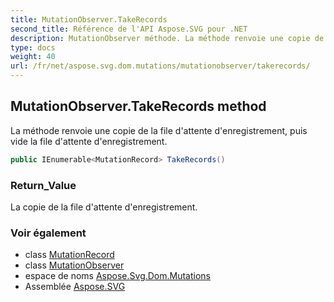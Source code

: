```yaml
---
title: MutationObserver.TakeRecords
second_title: Référence de l'API Aspose.SVG pour .NET
description: MutationObserver méthode. La méthode renvoie une copie de la file dattente denregistrement puis vide la file dattente denregistrement.
type: docs
weight: 40
url: /fr/net/aspose.svg.dom.mutations/mutationobserver/takerecords/
---
```

## MutationObserver.TakeRecords method

La méthode renvoie une copie de la file d'attente d'enregistrement, puis vide la file d'attente d'enregistrement.

```csharp
public IEnumerable<MutationRecord> TakeRecords()
```

### Return_Value

La copie de la file d'attente d'enregistrement.

### Voir également

* class [MutationRecord](../../mutationrecord/)
* class [MutationObserver](../)
* espace de noms [Aspose.Svg.Dom.Mutations](../../mutationobserver/)
* Assemblée [Aspose.SVG](../../../)


